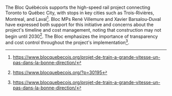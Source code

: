 The Bloc Québécois supports the high-speed rail project connecting Toronto to Québec City, with stops in key cities such as Trois-Rivières, Montreal, and Laval[^1]. Bloc MPs René Villemure and Xavier Barsalou-Duval have expressed both support for this initiative and concerns about the project's timeline and cost management, noting that construction may not begin until 2030[^2]. The Bloc emphasizes the importance of transparency and cost control throughout the project's implementation[^3].

[^1]: https://www.blocquebecois.org/projet-de-train-a-grande-vitesse-un-pas-dans-la-bonne-direction/
[^2]: https://www.blocquebecois.org/?p=30195
[^3]: https://www.blocquebecois.org/projet-de-train-a-grande-vitesse-un-pas-dans-la-bonne-direction/

